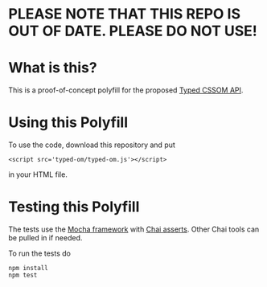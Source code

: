 # PLEASE NOTE THAT THIS REPO IS OUT OF DATE. PLEASE DO NOT USE!

# What is this?
This is a proof-of-concept polyfill for the proposed [Typed CSSOM API](https://drafts.css-houdini.org/css-typed-om-1/).

# Using this Polyfill
To use the code, download this repository and put
```
<script src='typed-om/typed-om.js'></script>
```
in your HTML file.

# Testing this Polyfill
The tests use the [Mocha framework](https://mochajs.org/) with [Chai asserts](http://chaijs.com/api/assert/). Other Chai tools can be pulled in if needed.

To run the tests do
```
npm install
npm test
```
